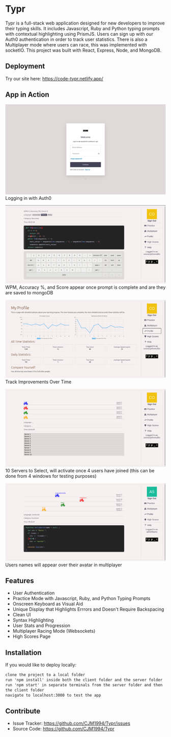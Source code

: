 Typr
========

Typr is a full-stack web application designed for new developers to improve their typing skills. It includes Javascript, Ruby and Python typing prompts with contextual highlighting using PrismJS. Users can sign up with our Auth0 authentication in order to track user statistics. There is also a Multiplayer mode where users can race, this was implemented with socketIO. This project was built with React, Express, Node, and MongoDB.

Deployment
--------
Try our site here: https://code-typr.netlify.app/

App in Action
--------
!["Logging In"](https://github.com/CJM1994/Typr/blob/main/docs/login.png)
Logging in with Auth0

!["Python Practice"](https://github.com/CJM1994/Typr/blob/main/docs/practice_python.png)
WPM, Accuracy %, and Score appear once prompt is complete and are they are saved to mongoDB

!["Profile Page"](https://github.com/CJM1994/Typr/blob/main/docs/profile.png)
Track Improvements Over Time

!["Server Select"](https://github.com/CJM1994/Typr/blob/main/docs/server_select.png)
10 Servers to Select, will activate once 4 users have joined (this can be done from 4 windows for testing purposes)

!["Multiplayer"](https://github.com/CJM1994/Typr/blob/main/docs/multiplayer.png)
Users names will appear over their avatar in multiplayer

Features
--------

- User Authentication
- Practice Mode with Javascript, Ruby, and Python Typing Prompts
- Onscreen Keyboard as Visual Aid
- Unique Display that Highlights Errrors and Doesn't Require Backspacing
- Clean UI
- Syntax Highlighting
- User Stats and Progression
- Multiplayer Racing Mode (Websockets)
- High Scores Page

Installation
------------

If you would like to deploy locally:

    clone the project to a local folder
    run 'npm install' inside both the client folder and the server folder
    run 'npm start' in separate terminals from the server folder and then the client folder
    navigate to localhost:3000 to test the app

Contribute
----------

- Issue Tracker: https://github.com/CJM1994/Typr/issues
- Source Code: https://github.com/CJM1994/Typr


